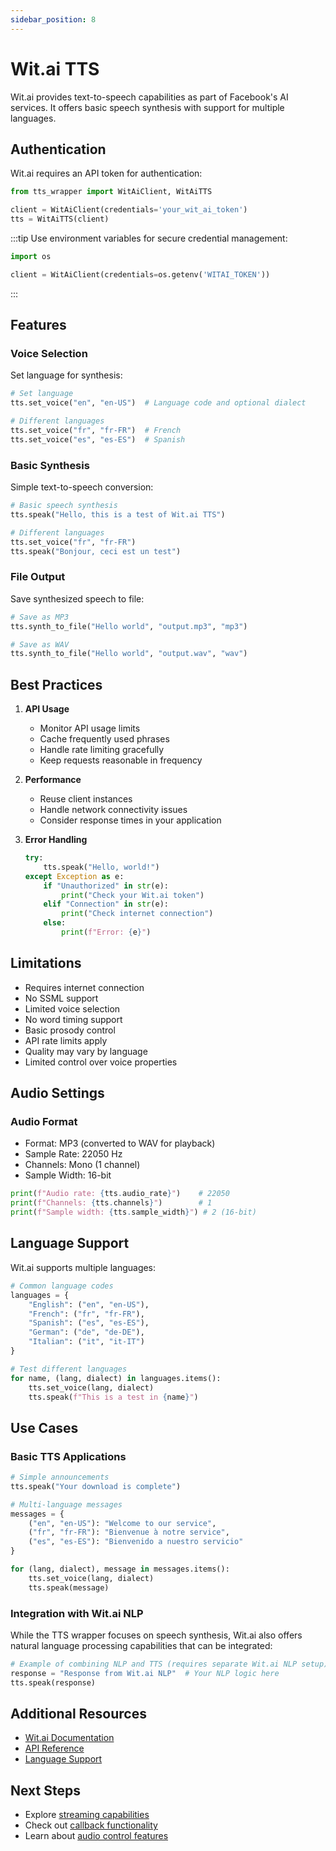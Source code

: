 ```yaml
---
sidebar_position: 8
---
```


# Wit.ai TTS

Wit.ai provides text-to-speech capabilities as part of Facebook's AI services. It offers basic speech synthesis with support for multiple languages.

## Authentication

Wit.ai requires an API token for authentication:

```python
from tts_wrapper import WitAiClient, WitAiTTS

client = WitAiClient(credentials='your_wit_ai_token')
tts = WitAiTTS(client)
```

:::tip
Use environment variables for secure credential management:
```python
import os

client = WitAiClient(credentials=os.getenv('WITAI_TOKEN'))
```
:::

## Features

### Voice Selection
Set language for synthesis:

```python
# Set language
tts.set_voice("en", "en-US")  # Language code and optional dialect

# Different languages
tts.set_voice("fr", "fr-FR")  # French
tts.set_voice("es", "es-ES")  # Spanish
```

### Basic Synthesis
Simple text-to-speech conversion:

```python
# Basic speech synthesis
tts.speak("Hello, this is a test of Wit.ai TTS")

# Different languages
tts.set_voice("fr", "fr-FR")
tts.speak("Bonjour, ceci est un test")
```

### File Output
Save synthesized speech to file:

```python
# Save as MP3
tts.synth_to_file("Hello world", "output.mp3", "mp3")

# Save as WAV
tts.synth_to_file("Hello world", "output.wav", "wav")
```

## Best Practices

1. **API Usage**
   - Monitor API usage limits
   - Cache frequently used phrases
   - Handle rate limiting gracefully
   - Keep requests reasonable in frequency

2. **Performance**
   - Reuse client instances
   - Handle network connectivity issues
   - Consider response times in your application

3. **Error Handling**
   ```python
   try:
       tts.speak("Hello, world!")
   except Exception as e:
       if "Unauthorized" in str(e):
           print("Check your Wit.ai token")
       elif "Connection" in str(e):
           print("Check internet connection")
       else:
           print(f"Error: {e}")
   ```

## Limitations

- Requires internet connection
- No SSML support
- Limited voice selection
- No word timing support
- Basic prosody control
- API rate limits apply
- Quality may vary by language
- Limited control over voice properties

## Audio Settings

### Audio Format
- Format: MP3 (converted to WAV for playback)
- Sample Rate: 22050 Hz
- Channels: Mono (1 channel)
- Sample Width: 16-bit

```python
print(f"Audio rate: {tts.audio_rate}")    # 22050
print(f"Channels: {tts.channels}")        # 1
print(f"Sample width: {tts.sample_width}") # 2 (16-bit)
```

## Language Support

Wit.ai supports multiple languages:

```python
# Common language codes
languages = {
    "English": ("en", "en-US"),
    "French": ("fr", "fr-FR"),
    "Spanish": ("es", "es-ES"),
    "German": ("de", "de-DE"),
    "Italian": ("it", "it-IT")
}

# Test different languages
for name, (lang, dialect) in languages.items():
    tts.set_voice(lang, dialect)
    tts.speak(f"This is a test in {name}")
```

## Use Cases

### Basic TTS Applications
```python
# Simple announcements
tts.speak("Your download is complete")

# Multi-language messages
messages = {
    ("en", "en-US"): "Welcome to our service",
    ("fr", "fr-FR"): "Bienvenue à notre service",
    ("es", "es-ES"): "Bienvenido a nuestro servicio"
}

for (lang, dialect), message in messages.items():
    tts.set_voice(lang, dialect)
    tts.speak(message)
```

### Integration with Wit.ai NLP
While the TTS wrapper focuses on speech synthesis, Wit.ai also offers natural language processing capabilities that can be integrated:

```python
# Example of combining NLP and TTS (requires separate Wit.ai NLP setup)
response = "Response from Wit.ai NLP"  # Your NLP logic here
tts.speak(response)
```

## Additional Resources

- [Wit.ai Documentation](https://wit.ai/docs)
- [API Reference](https://wit.ai/docs/http/20200513)
- [Language Support](https://wit.ai/docs/http#language-support)

## Next Steps

- Explore [streaming capabilities](../guides/streaming)
- Check out [callback functionality](../guides/callbacks)
- Learn about [audio control features](../guides/audio-control) 